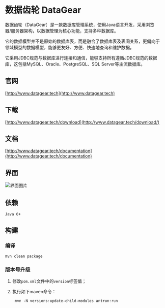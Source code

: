 # 数据齿轮 DataGear

数据齿轮（DataGear）是一款数据库管理系统，使用Java语言开发，采用浏览器/服务器架构，以数据管理为核心功能，支持多种数据库。

它的数据模型并不是原始的数据库表，而是融合了数据库表及表间关系，更偏向于领域模型的数据模型，能够更友好、方便、快速地查询和维护数据。

它采用JDBC规范与数据库进行连接和通信，能够支持所有遵循JDBC规范的数据库，这包括MySQL、Oracle、PostgreSQL、SQL Server等主流数据库。

## 官网

[http://www.datagear.tech](http://www.datagear.tech)

## 下载

[http://www.datagear.tech/download](http://www.datagear.tech/download/)

## 文档

[http://www.datagear.tech/documentation](http://www.datagear.tech/documentation)

## 界面

![界面图片](http://www.datagear.tech/static/images/main.png)

## 依赖

	Java 6+
	
## 构建

### 编译

	mvn clean package

### 版本号升级

1. 修改`pom.xml`文件中的`version`标签值；

2. 执行如下maven命令：

		mvn -N versions:update-child-modules antrun:run


